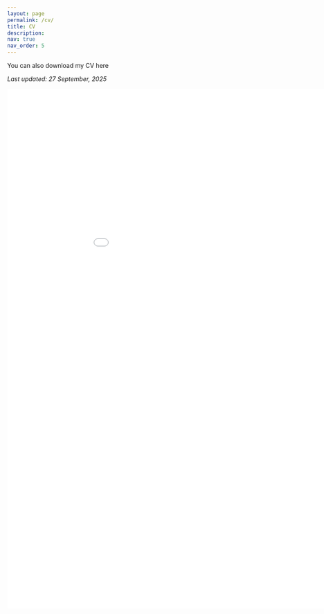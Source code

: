 ```yaml
---
layout: page
permalink: /cv/
title: CV
description:
nav: true
nav_order: 5
---
```


You can also download my CV here [<i class="fa-regular fa-file-pdf"></i>](../assets/pdf/2025-09-27_CV_Giulio_Severijnen.pdf)

*Last updated: 27 September, 2025*
<iframe src="../assets/pdf/2025-09-27_CV_Giulio_Severijnen.pdf" width="1000" height="1200" style="border:none;"></iframe>